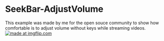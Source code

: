 # SeekBar-AdjustVolume
This example was made by me for the open souce community to show how comfortable is to adjust volume without keys  while streaming videos.
<a href="https://imgflip.com/gif/22gocn"><img src="https://i.imgflip.com/22gocn.gif" title="made at imgflip.com"/></a>
